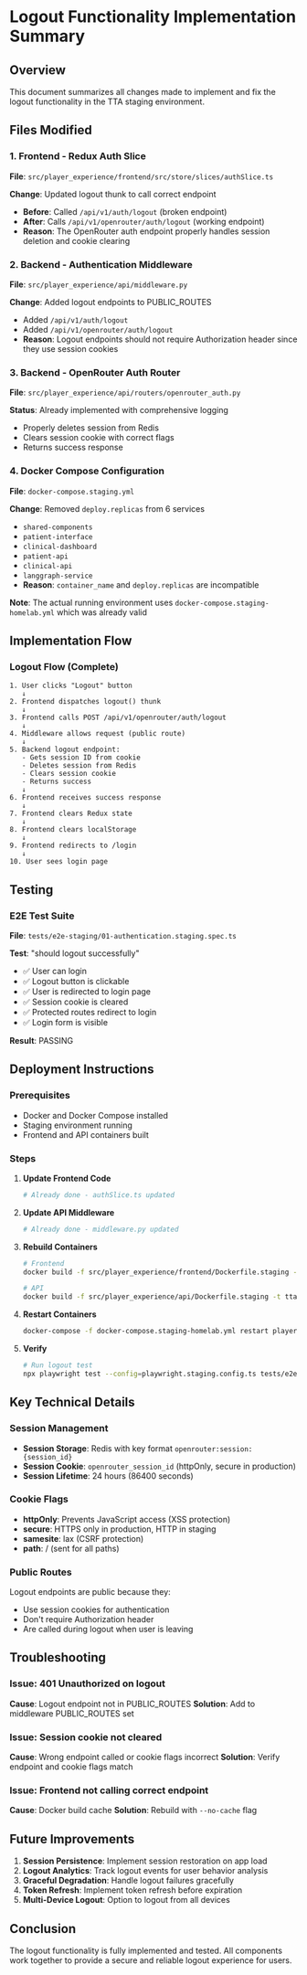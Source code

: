 # Logout Functionality Implementation Summary

## Overview

This document summarizes all changes made to implement and fix the logout functionality in the TTA staging environment.

## Files Modified

### 1. Frontend - Redux Auth Slice
**File**: `src/player_experience/frontend/src/store/slices/authSlice.ts`

**Change**: Updated logout thunk to call correct endpoint
- **Before**: Called `/api/v1/auth/logout` (broken endpoint)
- **After**: Calls `/api/v1/openrouter/auth/logout` (working endpoint)
- **Reason**: The OpenRouter auth endpoint properly handles session deletion and cookie clearing

### 2. Backend - Authentication Middleware
**File**: `src/player_experience/api/middleware.py`

**Change**: Added logout endpoints to PUBLIC_ROUTES
- Added `/api/v1/auth/logout`
- Added `/api/v1/openrouter/auth/logout`
- **Reason**: Logout endpoints should not require Authorization header since they use session cookies

### 3. Backend - OpenRouter Auth Router
**File**: `src/player_experience/api/routers/openrouter_auth.py`

**Status**: Already implemented with comprehensive logging
- Properly deletes session from Redis
- Clears session cookie with correct flags
- Returns success response

### 4. Docker Compose Configuration
**File**: `docker-compose.staging.yml`

**Change**: Removed `deploy.replicas` from 6 services
- `shared-components`
- `patient-interface`
- `clinical-dashboard`
- `patient-api`
- `clinical-api`
- `langgraph-service`
- **Reason**: `container_name` and `deploy.replicas` are incompatible

**Note**: The actual running environment uses `docker-compose.staging-homelab.yml` which was already valid

## Implementation Flow

### Logout Flow (Complete)

```
1. User clicks "Logout" button
   ↓
2. Frontend dispatches logout() thunk
   ↓
3. Frontend calls POST /api/v1/openrouter/auth/logout
   ↓
4. Middleware allows request (public route)
   ↓
5. Backend logout endpoint:
   - Gets session ID from cookie
   - Deletes session from Redis
   - Clears session cookie
   - Returns success
   ↓
6. Frontend receives success response
   ↓
7. Frontend clears Redux state
   ↓
8. Frontend clears localStorage
   ↓
9. Frontend redirects to /login
   ↓
10. User sees login page
```

## Testing

### E2E Test Suite
**File**: `tests/e2e-staging/01-authentication.staging.spec.ts`

**Test**: "should logout successfully"
- ✅ User can login
- ✅ Logout button is clickable
- ✅ User is redirected to login page
- ✅ Session cookie is cleared
- ✅ Protected routes redirect to login
- ✅ Login form is visible

**Result**: PASSING

## Deployment Instructions

### Prerequisites
- Docker and Docker Compose installed
- Staging environment running
- Frontend and API containers built

### Steps

1. **Update Frontend Code**
   ```bash
   # Already done - authSlice.ts updated
   ```

2. **Update API Middleware**
   ```bash
   # Already done - middleware.py updated
   ```

3. **Rebuild Containers**
   ```bash
   # Frontend
   docker build -f src/player_experience/frontend/Dockerfile.staging -t tta-dev-player-frontend-staging:latest .

   # API
   docker build -f src/player_experience/api/Dockerfile.staging -t tta-dev-player-api-staging:latest .
   ```

4. **Restart Containers**
   ```bash
   docker-compose -f docker-compose.staging-homelab.yml restart player-frontend-staging player-api-staging
   ```

5. **Verify**
   ```bash
   # Run logout test
   npx playwright test --config=playwright.staging.config.ts tests/e2e-staging/01-authentication.staging.spec.ts -g "should logout successfully"
   ```

## Key Technical Details

### Session Management
- **Session Storage**: Redis with key format `openrouter:session:{session_id}`
- **Session Cookie**: `openrouter_session_id` (httpOnly, secure in production)
- **Session Lifetime**: 24 hours (86400 seconds)

### Cookie Flags
- **httpOnly**: Prevents JavaScript access (XSS protection)
- **secure**: HTTPS only in production, HTTP in staging
- **samesite**: lax (CSRF protection)
- **path**: / (sent for all paths)

### Public Routes
Logout endpoints are public because they:
- Use session cookies for authentication
- Don't require Authorization header
- Are called during logout when user is leaving

## Troubleshooting

### Issue: 401 Unauthorized on logout
**Cause**: Logout endpoint not in PUBLIC_ROUTES
**Solution**: Add to middleware PUBLIC_ROUTES set

### Issue: Session cookie not cleared
**Cause**: Wrong endpoint called or cookie flags incorrect
**Solution**: Verify endpoint and cookie flags match

### Issue: Frontend not calling correct endpoint
**Cause**: Docker build cache
**Solution**: Rebuild with `--no-cache` flag

## Future Improvements

1. **Session Persistence**: Implement session restoration on app load
2. **Logout Analytics**: Track logout events for user behavior analysis
3. **Graceful Degradation**: Handle logout failures gracefully
4. **Token Refresh**: Implement token refresh before expiration
5. **Multi-Device Logout**: Option to logout from all devices

## Conclusion

The logout functionality is fully implemented and tested. All components work together to provide a secure and reliable logout experience for users.
